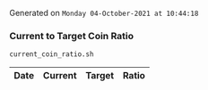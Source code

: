 Generated on `Monday 04-October-2021 at 10:44:18`

### Current to Target Coin Ratio
`current_coin_ratio.sh`

Date|Current|Target|Ratio
---|---|---|---

